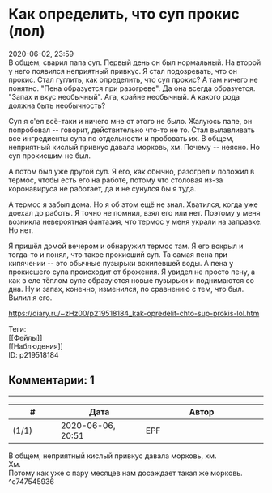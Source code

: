 Как определить, что суп прокис (лол)
====================================

  
2020-06-02, 23:59  
 В общем, сварил папа суп. Первый день он был нормальный. На второй у него появился неприятный привкус. Я стал подозревать, что он прокис. Стал гуглить, как определить, что суп прокис? А там ничего не понятно. "Пена образуется при разогреве". Да она всегда образуется. "Запах и вкус необычный". Ага, крайне необычный. А какого рода должна быть необычность?   
   
 Суп я с'ел всё-таки и ничего мне от этого не было. Жалуюсь папе, он попробовал -- говорит, действительно что-то не то. Стал вылавливать все ингредиенты супа по отдельности и пробовать их. В общем, неприятный кислый привкус давала морковь, хм. Почему -- неясно. Но суп прокисшим не был.   
   
 А потом был уже другой суп. Я его, как обычно, разогрел и положил в термос, чтобы есть его на работе, потому что столовая из-за коронавируса не работает, да и не сунулся бы я туда.   
   
 А термос я забыл дома. Но я об этом ещё не знал. Хватился, когда уже доехал до работы. Я точно не помнил, взял его или нет. Поэтому у меня возникла невероятная фантазия, что термос у меня украли на заправке. Но нет.   
   
 Я пришёл домой вечером и обнаружил термос там. Я его вскрыл и тогда-то и понял, что такое прокисший суп. Та самая пена при кипячении -- это обычные пузырьки вскипевшей воды. А пена у прокисшего супа происходит от брожения. Я увидел не просто пену, а как в еле тёплом супе образуются новые пузырьки и поднимаются со дна. Ну и запах, конечно, изменился, по сравнению с тем, что был. Вылил я его.   
  
<https://diary.ru/~zHz00/p219518184_kak-opredelit-chto-sup-prokis-lol.htm>  
  
Теги:  
[[Фейлы]]  
[[Наблюдения]]  
ID: p219518184  


Комментарии: 1
--------------

  


---



|         #         |              Дата              |                     Автор                     |           ID           |
| --- | --- | --- | --- |
| (1/1) | 2020-06-06, 20:51 | EPF | c747545936 |

  
  В общем, неприятный кислый привкус давала морковь, хм.    
 Хм.   
 Потому как уже с пару месяцев нам досаждает такая же морковь.   
 ^c747545936
